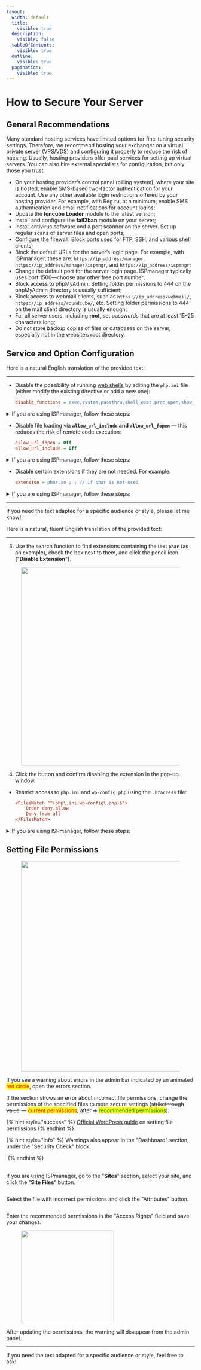 ```yaml
---
layout:
  width: default
  title:
    visible: true
  description:
    visible: false
  tableOfContents:
    visible: true
  outline:
    visible: true
  pagination:
    visible: true
---
```


# How to Secure Your Server

## General Recommendations

Many standard hosting services have limited options for fine-tuning security settings. Therefore, we recommend hosting your exchanger on a virtual private server (VPS/VDS) and configuring it properly to reduce the risk of hacking. Usually, hosting providers offer paid services for setting up virtual servers. You can also hire external specialists for configuration, but only those you trust.

* On your hosting provider’s control panel (billing system), where your site is hosted, enable SMS-based two-factor authentication for your account. Use any other available login restrictions offered by your hosting provider. For example, with Reg.ru, at a minimum, enable SMS authentication and email notifications for account logins;
* Update the **Ioncube Loader** module to the latest version;
* Install and configure the **fail2ban** module on your server;
* Install antivirus software and a port scanner on the server. Set up regular scans of server files and open ports;
* Configure the firewall. Block ports used for FTP, SSH, and various shell clients;
* Block the default URLs for the server’s login page. For example, with ISPmanager, these are: `https://ip_address/manager`, `https://ip_address/manager/ispmngr`, and `https://ip_address/ispmngr`;
* Change the default port for the server login page. ISPmanager typically uses port 1500—choose any other free port number;
* Block access to phpMyAdmin. Setting folder permissions to 444 on the phpMyAdmin directory is usually sufficient;
* Block access to webmail clients, such as `https://ip_address/webmail/`, `https://ip_address/roundcube/`, etc. Setting folder permissions to 444 on the mail client directory is usually enough;
* For all server users, including **root**, set passwords that are at least 15–25 characters long;
* Do not store backup copies of files or databases on the server, especially not in the website’s root directory.

## **Service and Option Configuration**

Here is a natural English translation of the provided text:

---

*   Disable the possibility of running [web shells](https://encyclopedia.kaspersky.ru/glossary/web-shell/) by editing the `php.ini` file (either modify the existing directive or add a new one):

    ```ini
    disable_functions = exec,system,passthru,shell_exec,proc_open,show_source
    ```

<details>

<summary>If you are using ISPmanager, follow these steps:</summary>

1. Log in to ISPmanager as the <mark style="color:red;">**root user**</mark>.

2. Go to the "**Sites**" section, select your website, and click the "**PHP Settings for the Site**" button.

<figure><img src="../../.gitbook/assets/image (2181).png" alt=""><figcaption></figcaption></figure>

3. Use the search to find the `disable_functions` directive, check its box, and click the pencil icon ("**Edit variable**").

<figure><img src="../../.gitbook/assets/image (2182).png" alt=""><figcaption></figcaption></figure>

4. Add the listed functions (do not remove the existing values — append the following functions): **`exec,system,passthru,shell_exec,proc_open,show_source`**, then save the changes.

    <figure><img src="../../.gitbook/assets/image (2183).png" alt="" width="544"><figcaption></figcaption></figure>

</details>

*   Disable file loading via **`allow_url_include` and `allow_url_fopen`** — this reduces the risk of remote code execution:

    ```ini
    allow_url_fopen = Off
    allow_url_include = Off
    ```

<details>

<summary>If you are using ISPmanager, follow these steps:</summary>

1. Log in to ISPmanager as the <mark style="color:red;">**root user**</mark>.

2. Go to the "**Sites**" section, select your website, and click the "**PHP Settings for the Site**" button.

<figure><img src="../../.gitbook/assets/image (2181).png" alt="" width="563"><figcaption></figcaption></figure>

3. Search for directives containing `allow_url`, check their boxes, and click the pencil icon ("**Edit variable**").

<figure><img src="../../.gitbook/assets/image (2185).png" alt="" width="563"><figcaption></figcaption></figure>

4. Set the values to `Off` and save the changes.

<figure><img src="../../.gitbook/assets/image (2184).png" alt="" width="563"><figcaption></figcaption></figure>

</details>

*   Disable certain extensions if they are not needed. For example:

    ```ini
    extension = phar.so ; ; // if phar is not used
    ```

<details>

<summary>If you are using ISPmanager, follow these steps:</summary>

1. Log in to ISPmanager as the <mark style="color:red;">**root user**</mark>.

2. Go to the "**PHP**" section, select the PHP version [used by your website](https://premium.gitbook.io/main/osnovnye-nastroiki/faq/kak-proverit-versiyu-php-ispolzuyushuyusya-dlya-saita), and click the "**Extensions**" button.

<figure><img src="../../.gitbook/assets/image (2186).png" alt="" width="563"><figcaption></figcaption></figure>

</details>

---

If you need the text adapted for a specific audience or style, please let me know!

Here is a natural, fluent English translation of the provided text:

---

3. Use the search function to find extensions containing the text **`phar`** (as an example), check the box next to them, and click the pencil icon ("**Disable Extension**").

<figure><img src="../../.gitbook/assets/image (2187).png" alt="" width="531"><figcaption></figcaption></figure>

4. Click the button and confirm disabling the extension in the pop-up window.

</details>

*   Restrict access to `php.ini` and `wp-config.php` using the `.htaccess` file:

    ```ini
    <FilesMatch "^(php\.ini|wp-config\.php)$">
        Order deny,allow
        Deny from all
    </FilesMatch>
    ```



<details>

<summary>If you are using ISPmanager, follow these steps:</summary>

1. Log in to ISPmanager as <mark style="color:yellow;">**any user**</mark>.

2. Go to the "**Sites**" section, select your site, and click the "**Site Files**" button.

<figure><img src="../../.gitbook/assets/image (2188).png" alt=""><figcaption></figcaption></figure>

3. Find the `.htaccess` file and open it for editing by double-clicking.

<figure><img src="../../.gitbook/assets/image (2190).png" alt="" width="479"><figcaption></figcaption></figure>

4. Paste the text shown above into the file and save your changes.

<figure><img src="../../.gitbook/assets/image (2191).png" alt="" width="543"><figcaption></figcaption></figure>

</details>

## Setting File Permissions

<figure><img src="../../.gitbook/assets/image (1).png" alt="" width="563"><figcaption></figcaption></figure>

If you see a warning about errors in the admin bar indicated by an animated <mark style="color:red;">red circle</mark>, open the errors section.

If the section shows an error about incorrect file permissions, change the permissions of the specified files to more secure settings (~~strikethrough value~~ — <mark style="color:red;">current permissions</mark>, after ➔ <mark style="color:green;">recommended permissions</mark>).

{% hint style="success" %}
[Official WordPress guide](https://developer.wordpress.org/advanced-administration/security/hardening/#file-permissions) on setting file permissions
{% endhint %}

{% hint style="info" %}
Warnings also appear in the "Dashboard" section, under the "Security Check" block.

<img src="../../.gitbook/assets/image (2).png" alt="" data-size="original">
{% endhint %}

\
If you are using ISPmanager, go to the "**Sites**" section, select your site, and click the "**Site Files**" button.

<figure><img src="../../.gitbook/assets/image (2188).png" alt=""><figcaption></figcaption></figure>

Select the file with incorrect permissions and click the "Attributes" button.

<figure><img src="../../.gitbook/assets/image (2193).png" alt=""><figcaption></figcaption></figure>

Enter the recommended permissions in the "Access Rights" field and save your changes.

<figure><img src="../../.gitbook/assets/image (2197).png" alt="" width="248"><figcaption></figcaption></figure>

After updating the permissions, the warning will disappear from the admin panel.

---

If you need the text adapted for a specific audience or style, feel free to ask!